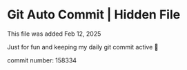 # Git Auto Commit | Hidden File

This file was added Feb 12, 2025

Just for fun and keeping my daily git commit active 🤪

commit number: 158334
